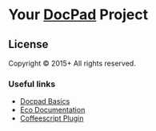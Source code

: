 # Your [DocPad](http://docpad.org) Project

## License
Copyright &copy; 2015+ All rights reserved.



### Useful links
* [Docpad Basics](http://docpad.org/docs/begin/)
* [Eco Documentation](https://github.com/sstephenson/eco)
* [Coffeescript Plugin](https://github.com/Xavura/CoffeeScript-Sublime-Plugin)